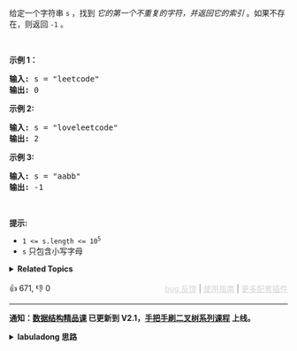 <p>给定一个字符串&nbsp;<code>s</code>&nbsp;，找到 <em>它的第一个不重复的字符，并返回它的索引</em> 。如果不存在，则返回 <code>-1</code>&nbsp;。</p>

<p>&nbsp;</p>

<p><strong>示例 1：</strong></p>

<pre>
<strong>输入:</strong> s = "leetcode"
<strong>输出:</strong> 0
</pre>

<p><strong>示例 2:</strong></p>

<pre>
<strong>输入:</strong> s = "loveleetcode"
<strong>输出:</strong> 2
</pre>

<p><strong>示例 3:</strong></p>

<pre>
<strong>输入:</strong> s = "aabb"
<strong>输出:</strong> -1
</pre>

<p>&nbsp;</p>

<p><strong>提示:</strong></p>

<ul> 
 <li><code>1 &lt;= s.length &lt;= 10<sup>5</sup></code></li> 
 <li><code>s</code>&nbsp;只包含小写字母</li> 
</ul>

<details><summary><strong>Related Topics</strong></summary>队列 | 哈希表 | 字符串 | 计数</details><br>

<div>👍 671, 👎 0<span style='float: right;'><span style='color: gray;'><a href='https://github.com/labuladong/fucking-algorithm/discussions/939' target='_blank' style='color: lightgray;text-decoration: underline;'>bug 反馈</a> | <a href='https://labuladong.gitee.io/article/fname.html?fname=jb插件简介' target='_blank' style='color: lightgray;text-decoration: underline;'>使用指南</a> | <a href='https://labuladong.github.io/algo/images/others/%E5%85%A8%E5%AE%B6%E6%A1%B6.jpg' target='_blank' style='color: lightgray;text-decoration: underline;'>更多配套插件</a></span></span></div>

<div id="labuladong"><hr>

**通知：[数据结构精品课](https://aep.h5.xeknow.com/s/1XJHEO) 已更新到 V2.1，[手把手刷二叉树系列课程](https://aep.xet.tech/s/3YGcq3) 上线。**

<details><summary><strong>labuladong 思路</strong></summary>

## 基本思路

这题很简单，就是考察哈希映射的使用，你可以用一个 `HashMap` 记录每个字符出现的频率。

不过考虑到题目输入只有小写字母，所以可以用一个数组充当哈希映射的作用，其中索引代表字符的 ASCII 码，对应的值代表出现的频率。

**标签：哈希表，[数据结构](https://mp.weixin.qq.com/mp/appmsgalbum?__biz=MzAxODQxMDM0Mw==&action=getalbum&album_id=1318892385270808576)**

## 解法代码

提示：🟢 标记的是我写的解法代码，🤖 标记的是 chatGPT 翻译的多语言解法代码。如有错误，可以 [点这里](https://github.com/labuladong/fucking-algorithm/issues/1113) 反馈和修正。

<div class="tab-panel"><div class="tab-nav">
<button data-tab-item="cpp" class="tab-nav-button btn " data-tab-group="default" onclick="switchTab(this)">cpp🤖</button>

<button data-tab-item="python" class="tab-nav-button btn " data-tab-group="default" onclick="switchTab(this)">python🤖</button>

<button data-tab-item="java" class="tab-nav-button btn active" data-tab-group="default" onclick="switchTab(this)">java🟢</button>

<button data-tab-item="go" class="tab-nav-button btn " data-tab-group="default" onclick="switchTab(this)">go🤖</button>

<button data-tab-item="javascript" class="tab-nav-button btn " data-tab-group="default" onclick="switchTab(this)">javascript🤖</button>
</div><div class="tab-content">
<div data-tab-item="cpp" class="tab-item " data-tab-group="default"><div class="highlight">

```cpp
// 注意：cpp 代码由 chatGPT🤖 根据我的 java 代码翻译，旨在帮助不同背景的读者理解算法逻辑。
// 本代码已经通过力扣的测试用例，应该可直接成功提交。

class Solution {
public:
    int firstUniqChar(string s) {
        int count[26] = {0};
        for (char c : s) {
            // 将字符转化成数字
            count[c - 'a']++;
        }
        for (int i = 0; i < s.length(); i++) {
            char c = s[i];
            if (count[c - 'a'] == 1) {
                // 第一个出现一次的字符
                return i;
            }
        }
        return -1;
    }
};
```

</div></div>

<div data-tab-item="python" class="tab-item " data-tab-group="default"><div class="highlight">

```python
# 注意：python 代码由 chatGPT🤖 根据我的 java 代码翻译，旨在帮助不同背景的读者理解算法逻辑。
# 本代码已经通过力扣的测试用例，应该可直接成功提交。

class Solution:
    def firstUniqChar(self, s: str) -> int:
        count = [0]*26
        for c in s:
            # 将字符转化成数字
            count[ord(c) - ord('a')] += 1
        for i in range(len(s)):
            c = s[i]
            if count[ord(c) - ord('a')] == 1:
                # 第一个出现一次的字符
                return i
        return -1
```

</div></div>

<div data-tab-item="java" class="tab-item active" data-tab-group="default"><div class="highlight">

```java
class Solution {
    public int firstUniqChar(String s) {
        int[] count = new int[26];
        for (char c : s.toCharArray()) {
            // 将字符转化成数字
            count[c - 'a']++;
        }
        for (int i = 0; i < s.length(); i++) {
            char c = s.charAt(i);
            if (count[c - 'a'] == 1) {
                // 第一个出现一次的字符
                return i;
            }
        }
        return -1;
    }
}
```

</div></div>

<div data-tab-item="go" class="tab-item " data-tab-group="default"><div class="highlight">

```go
// 注意：go 代码由 chatGPT🤖 根据我的 java 代码翻译，旨在帮助不同背景的读者理解算法逻辑。
// 本代码已经通过力扣的测试用例，应该可直接成功提交。

func firstUniqChar(s string) int {
    // 创建一个大小为26的整数数组count
    count := make([]int, 26)
    // 遍历字符串s的每一个字符
    for _, c := range s {
        // 将字符转化成数字
        count[c-'a']++
    }
    // 遍历字符串s的每一个字符
    for i, c := range s {
        // 找到第一个出现一次的字符
        if count[c-'a'] == 1 {
            return i
        }
    }
    // 没有出现一次的字符
    return -1
}
```

</div></div>

<div data-tab-item="javascript" class="tab-item " data-tab-group="default"><div class="highlight">

```javascript
// 注意：javascript 代码由 chatGPT🤖 根据我的 java 代码翻译，旨在帮助不同背景的读者理解算法逻辑。
// 本代码已经通过力扣的测试用例，应该可直接成功提交。

var firstUniqChar = function(s) {
    let count = new Array(26).fill(0);
    for (let i = 0; i < s.length; i++) {
        // 将字符转化成数字
        count[s.charCodeAt(i) - 97]++;
    }
    for (let i = 0; i < s.length; i++) {
        if (count[s.charCodeAt(i) - 97] === 1) {
            // 第一个出现一次的字符
            return i;
        }
    }
    return -1;
}
```

</div></div>
</div></div>

**类似题目**：
  - [1429. 第一个唯一数字 🟠](/problems/first-unique-number)
  - [剑指 Offer 50. 第一个只出现一次的字符 🟢](/problems/di-yi-ge-zhi-chu-xian-yi-ci-de-zi-fu-lcof)

</details>
</div>



